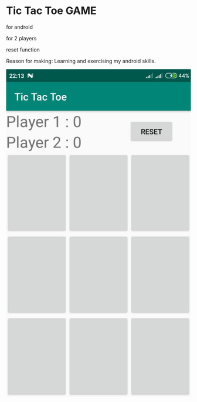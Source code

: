 # Tic Tac Toe GAME

for android 

for 2 players

reset function

Reason for making: 
Learning and exercising my android skills.

![](/tictactoe.jpg)
